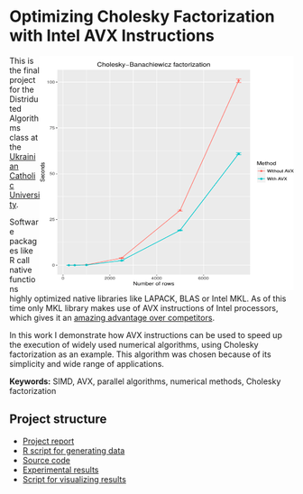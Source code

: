 # Optimizing Cholesky Factorization with Intel AVX Instructions

<img align="right" width="450" src="report/img/experiment.png">

This is the final project for the Distriduted Algorithms class at the [Ukrainian Catholic University](https://ucu.edu.ua).

Software packages like R call native functions highly optimized native libraries like LAPACK, BLAS or Intel MKL. As of this time only MKL library makes use of AVX instructions of Intel processors, which gives it an [amazing advantage over competitors](https://software.intel.com/en-us/articles/performance-comparison-of-openblas-and-intel-math-kernel-library-in-r).

In this work I demonstrate how AVX instructions can be used to speed up the execution of widely used numerical algorithms, using Cholesky factorization as an example. This algorithm was chosen because of its simplicity and wide range of applications.

**Keywords:** SIMD, AVX, parallel algorithms, numerical methods, Cholesky factorization

## Project structure

* [Project report](report/CholeskyAVX.pdf)
* [R script for generating data](datagen/GenerateMatrix.R)
* [Source code](src/)
* [Experimental results](data/experiment_results.csv)
* [Script for visualizing results](visualization/exrepiment.R)
